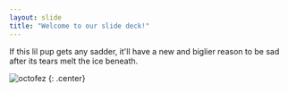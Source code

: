 ```yaml
---
layout: slide
title: "Welcome to our slide deck!"
---
```


If this lil pup gets any sadder, it'll have a new and biglier reason to be sad after its tears melt the ice beneath.

![octofez](https://octodex.github.com/images/octofez.png)
{: .center}
